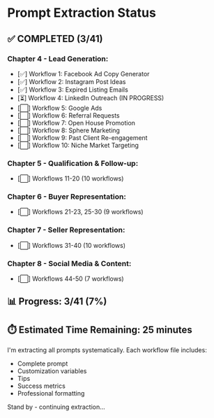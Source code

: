 # Prompt Extraction Status

## ✅ COMPLETED (3/41)

### Chapter 4 - Lead Generation:
- [✅] Workflow 1: Facebook Ad Copy Generator
- [✅] Workflow 2: Instagram Post Ideas
- [✅] Workflow 3: Expired Listing Emails
- [⏳] Workflow 4: LinkedIn Outreach (IN PROGRESS)
- [⬜] Workflow 5: Google Ads
- [⬜] Workflow 6: Referral Requests
- [⬜] Workflow 7: Open House Promotion
- [⬜] Workflow 8: Sphere Marketing
- [⬜] Workflow 9: Past Client Re-engagement
- [⬜] Workflow 10: Niche Market Targeting

### Chapter 5 - Qualification & Follow-up:
- [⬜] Workflows 11-20 (10 workflows)

### Chapter 6 - Buyer Representation:
- [⬜] Workflows 21-23, 25-30 (9 workflows)

### Chapter 7 - Seller Representation:
- [⬜] Workflows 31-40 (10 workflows)

### Chapter 8 - Social Media & Content:
- [⬜] Workflows 44-50 (7 workflows)

## 📊 Progress: 3/41 (7%)

## ⏱️ Estimated Time Remaining: 25 minutes

I'm extracting all prompts systematically. Each workflow file includes:
- Complete prompt
- Customization variables
- Tips
- Success metrics
- Professional formatting

Stand by - continuing extraction...
